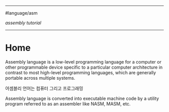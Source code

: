 
---

#language/asm 

_assembly tutorial_

---

# Home

Assembly language is a low-level programming language for a computer or other programmable device specific to a particular computer architecture in contrast to most high-level programming languages, which are generally portable across multiple systems. 

어셈블리 언어는 컴퓨터 그리고 프로그래밍 

Assembly language is converted into executable machine code by a utility program referred to as an assembler like NASM, MASM, etc.


